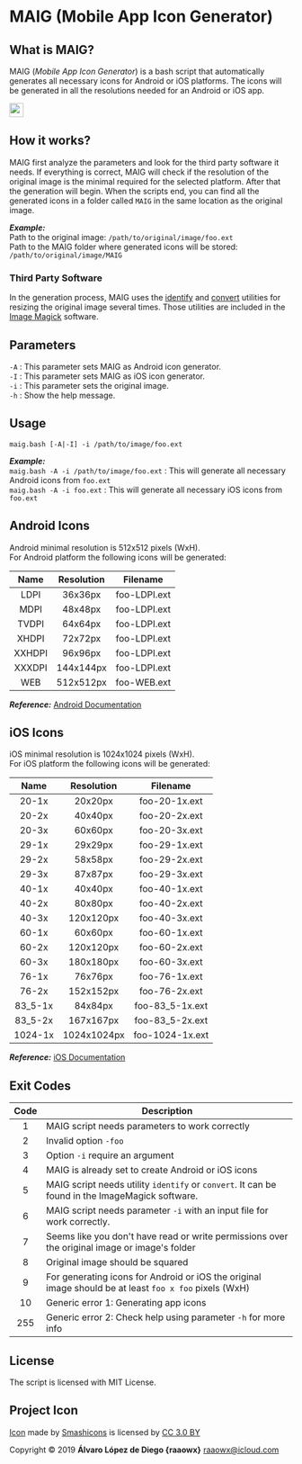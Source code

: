# MAIG (Mobile App Icon Generator)

## What is MAIG?
MAIG (_Mobile App Icon Generator_) is a bash script that automatically generates all necessary icons for Android or iOS platforms. The icons will be generated in all the resolutions needed for an Android or iOS app.

<img src="./maig.png" width="25">

## How it works?
MAIG first analyze the parameters and look for the third party software it needs. If everything is correct, MAIG will check if the resolution of the original image is the minimal required for the selected platform. After that the generation will begin. When the scripts end, you can find all the generated icons in a folder called `MAIG` in the same location as the original image.

**_Example:_**  
Path to the original image: `/path/to/original/image/foo.ext`  
Path to the MAIG folder where generated icons will be stored: `/path/to/original/image/MAIG`

### Third Party Software
In the generation process, MAIG uses the [identify](https://www.imagemagick.org/script/identify.php) and [convert](https://imagemagick.org/script/convert.php) utilities for resizing the original image several times. Those utilities are included in the [Image Magick](https://imagemagick.org) software.

## Parameters
`-A` : This parameter sets MAIG as Android icon generator.  
`-I` : This parameter sets MAIG as iOS icon generator.  
`-i` : This parameter sets the original image.  
`-h` : Show the help message.

## Usage
`maig.bash [-A|-I] -i /path/to/image/foo.ext`

**_Example:_**  
`maig.bash -A -i /path/to/image/foo.ext` : This will generate all necessary Android icons from `foo.ext`  
`maig.bash -A -i foo.ext` : This will generate all necessary iOS icons from `foo.ext`  

## Android Icons
Android minimal resolution is 512x512 pixels (WxH).  
For Android platform the following icons will be generated:  

Name|Resolution|Filename
:---:|:---:|:---:
LDPI|36x36px|foo-LDPI.ext
MDPI|48x48px|foo-LDPI.ext
TVDPI|64x64px|foo-LDPI.ext
XHDPI|72x72px|foo-LDPI.ext
XXHDPI|96x96px|foo-LDPI.ext
XXXDPI|144x144px|foo-LDPI.ext
WEB|512x512px|foo-WEB.ext

**_Reference:_** [Android Documentation](https://material.io/design/iconography/)

## iOS Icons
iOS minimal resolution is 1024x1024 pixels (WxH).  
For iOS platform the following icons will be generated:  

Name|Resolution|Filename
:---:|:---:|:---:
20-1x|20x20px|foo-20-1x.ext
20-2x|40x40px|foo-20-2x.ext
20-3x|60x60px|foo-20-3x.ext
29-1x|29x29px|foo-29-1x.ext
29-2x|58x58px|foo-29-2x.ext
29-3x|87x87px|foo-29-3x.ext
40-1x|40x40px|foo-40-1x.ext
40-2x|80x80px|foo-40-2x.ext
40-3x|120x120px|foo-40-3x.ext
60-1x|60x60px|foo-60-1x.ext
60-2x|120x120px|foo-60-2x.ext
60-3x|180x180px|foo-60-3x.ext
76-1x|76x76px|foo-76-1x.ext
76-2x|152x152px|foo-76-2x.ext
83_5-1x|84x84px|foo-83_5-1x.ext
83_5-2x|167x167px|foo-83_5-2x.ext
1024-1x|1024x1024px|foo-1024-1x.ext

**_Reference:_** [iOS Documentation](https://developer.apple.com/design/human-interface-guidelines/ios/icons-and-images/app-icon/)

## Exit Codes

Code|Description|
:---:|---
1|MAIG script needs parameters to work correctly
2|Invalid option `-foo`
3|Option `-i` require an argument
4|MAIG is already set to create Android or iOS icons
5|MAIG script needs utility `identify` or `convert`. It can be found in the ImageMagick software.
6|MAIG script needs parameter `-i` with an input file for work correctly.
7|Seems like you don't have read or write permissions over the original image or image's folder
8|Original image should be squared
9|For generating icons for Android or iOS the original image should be at least `foo x foo` pixels (WxH)
10|Generic error 1: Generating app icons
255|Generic error 2: Check help using parameter `-h` for more info



## License
The script is licensed with MIT License.

## Project Icon
[Icon](https://www.flaticon.com/free-icon/smartphone_148998) made by [Smashicons](https://www.flaticon.com/authors/smashicons) is licensed by [CC 3.0 BY](http://creativecommons.org/licenses/by/3.0/)

Copyright © 2019 **Álvaro López de Diego {raaowx}** <raaowx@icloud.com>
